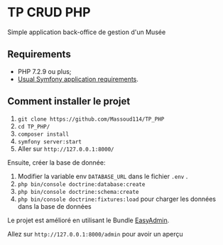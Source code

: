TP CRUD PHP
==============

Simple application back-office de gestion d'un Musée

Requirements
------------

  * PHP 7.2.9 ou plus;
  * [Usual Symfony application requirements][1].

Comment installer le projet
---------------------------

  1. `git clone https://github.com/Massoud114/TP_PHP`
  1. `cd TP_PHP/`
  1. `composer install`
  1. `symfony server:start`
  1. Aller sur `http://127.0.0.1:8000/`

Ensuite, créer la base de donnée:

  1. Modifier la variable env `DATABASE_URL` dans le fichier `.env` .
  1. `php bin/console doctrine:database:create`
  1. `php bin/console doctrine:schema:create`
  1. `php bin/console doctrine:fixtures:load` pour charger les données dans la base de données

Le projet est amélioré en utilisant le Bundle [EasyAdmin][2].

Allez sur `http://127.0.0.1:8000/admin` pour avoir un aperçu

[1]: https://symfony.com/doc/current/reference/requirements.html
[2]: https://github.com/EasyCorp/EasyAdminBundle
